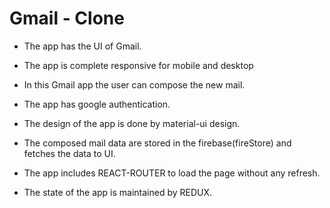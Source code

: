 # Gmail - Clone

* The app has the UI of Gmail.

* The app is complete responsive for mobile and desktop

* In this Gmail app the user can compose the new mail.

* The app has google authentication.

* The design of the app is done by material-ui design.

* The composed mail data are stored in the firebase(fireStore) and fetches the data to UI.

* The app includes REACT-ROUTER to load the page without any refresh.

* The state of the app is maintained by REDUX.




